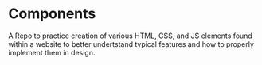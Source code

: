 # Components
A Repo to practice creation of various HTML, CSS, and JS elements found within a website to better undertstand typical features and how to properly implement them in design.
